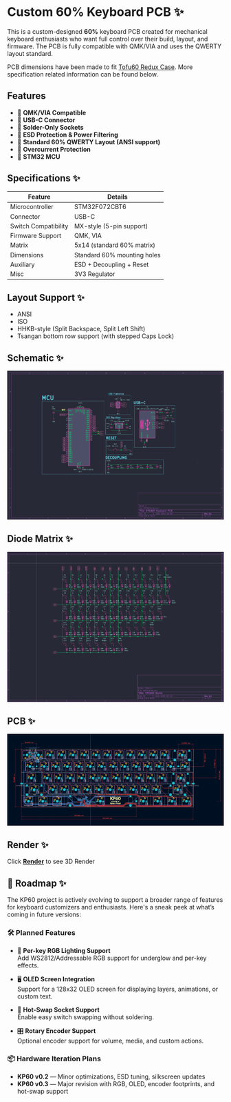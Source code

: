 # Custom 60% Keyboard PCB ✨

This is a custom-designed **60%** keyboard PCB created for mechanical keyboard enthusiasts who want full control over their build, layout, and firmware. The PCB is fully compatible with QMK/VIA and uses the QWERTY layout standard.

PCB dimensions have been made to fit [Tofu60 Redux Case](https://kbdfans.com/products/tofu60-redux-case?variant=42164599750795). More specification related information can be found below.

## Features

- 🧠 **QMK/VIA Compatible**
- 🔌 **USB-C Connector**
- 🔧 **Solder-Only Sockets**
- 🔋 **ESD Protection & Power Filtering**
- 📐 **Standard 60% QWERTY Layout (ANSI support)**
- 📲 **Overcurrent Protection**
- 💾 **STM32 MCU**

## Specifications ✨

| Feature              | Details                         |
|----------------------|---------------------------------|
| Microcontroller      | STM32F072CBT6                      |
| Connector            | USB-C                           |
| Switch Compatibility | MX-style (5-pin support) |
| Firmware Support     | QMK, VIA                        |
| Matrix               | 5x14 (standard 60% matrix)      |
| Dimensions           | Standard 60% mounting holes     |
| Auxiliary            | ESD + Decoupling + Reset     |
| Misc                 | 3V3 Regulator  |



## Layout Support ✨

- ANSI
- ISO
- HHKB-style (Split Backspace, Split Left Shift)
- Tsangan bottom row support (with stepped Caps Lock)

## Schematic ✨
![Schematic](https://github.com/Kahan64bit/KP60/blob/main/KP60/Images/Keyboard_Schematic.png)

## Diode Matrix ✨
![Matrix](https://github.com/Kahan64bit/KP60/blob/main/KP60/Images/Keyboard_matrix.png)

## PCB ✨
![PCB](https://github.com/Kahan64bit/KP60/blob/main/KP60/Images/Keyboard_PCB.png)

## Render ✨
Click **[Render](https://github.com/Kahan64bit/KP60/blob/main/KP60/Images/PCB_Render.gif)** to see 3D Render

## 🔭 Roadmap ✨

The KP60 project is actively evolving to support a broader range of features for keyboard customizers and enthusiasts. Here's a sneak peek at what’s coming in future versions:

### 🛠 Planned Features

- 🌈 **Per-key RGB Lighting Support**  
  Add WS2812/Addressable RGB support for underglow and per-key effects.

- 🖥️ **OLED Screen Integration**  
  Support for a 128x32 OLED screen for displaying layers, animations, or custom text.

- 🔌 **Hot-Swap Socket Support**  
  Enable easy switch swapping without soldering.

- 🎛️ **Rotary Encoder Support**  
  Optional encoder support for volume, media, and custom actions.

### 📦 Hardware Iteration Plans

- **KP60 v0.2** — Minor optimizations, ESD tuning, silkscreen updates  
- **KP60 v0.3** — Major revision with RGB, OLED, encoder footprints, and hot-swap support



